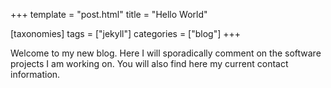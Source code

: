 +++
template = "post.html"
title = "Hello World"

[taxonomies]
tags = ["jekyll"]
categories = ["blog"]
+++

Welcome to my new blog. Here I will sporadically comment on the software projects I am working on.
You will also find here my current contact information.